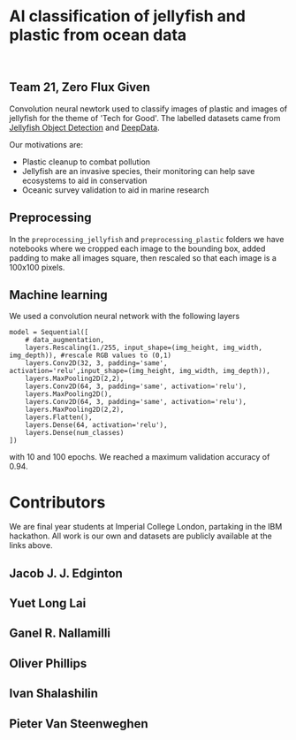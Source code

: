 # AI classification of jellyfish and plastic from ocean data
‎ 
## Team 21, Zero Flux Given

Convolution neural newtork used to classify images of plastic and images of jellyfish for the theme of 'Tech for Good'.
The labelled datasets came from [Jellyfish Object Detection](https://github.com/srv/jf_object_detection) and [DeepData](https://drive.google.com/drive/folders/1fsS_u2QpbRGynYkP6-D6cfvq8r0hpjXI). 

Our motivations are:

- Plastic cleanup to combat pollution
- Jellyfish are an invasive species, their monitoring can help save ecosystems to aid in conservation
- Oceanic survey validation to aid in marine research

## Preprocessing 

In the `preprocessing_jellyfish` and `preprocessing_plastic` folders we have notebooks where we cropped each image to the bounding box, added padding to make all images square, then rescaled so that each image is a 100x100 pixels. 

## Machine learning

We used a convolution neural network with the following layers 

```
model = Sequential([
    # data_augmentation,
    layers.Rescaling(1./255, input_shape=(img_height, img_width, img_depth)), #rescale RGB values to (0,1)
    layers.Conv2D(32, 3, padding='same', activation='relu',input_shape=(img_height, img_width, img_depth)),
    layers.MaxPooling2D(2,2),
    layers.Conv2D(64, 3, padding='same', activation='relu'),
    layers.MaxPooling2D(),
    layers.Conv2D(64, 3, padding='same', activation='relu'),
    layers.MaxPooling2D(2,2),
    layers.Flatten(),
    layers.Dense(64, activation='relu'),
    layers.Dense(num_classes)
])
```

with 10 and 100 epochs. We reached a maximum validation accuracy of 0.94.

# Contributors

We are final year students at Imperial College London, partaking in the IBM hackathon. All work is our own and datasets are publicly available at the links above.

## Jacob J. J. Edginton
## Yuet Long Lai
## Ganel R. Nallamilli
## Oliver Phillips
## Ivan Shalashilin
## Pieter Van Steenweghen
